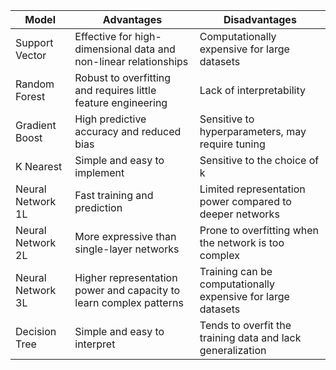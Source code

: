 | Model               | Advantages                                                         | Disadvantages                                                |
|---------------------|--------------------------------------------------------------------|--------------------------------------------------------------|
| Support Vector      | Effective for high-dimensional data and non-linear relationships   | Computationally expensive for large datasets                 |
| Random Forest       | Robust to overfitting and requires little feature engineering      | Lack of interpretability                                     |
| Gradient Boost      | High predictive accuracy and reduced bias                          | Sensitive to hyperparameters, may require tuning             |
| K Nearest           | Simple and easy to implement                                       | Sensitive to the choice of k                                 |
| Neural Network 1L   | Fast training and prediction                                       | Limited representation power compared to deeper networks     |
| Neural Network 2L   | More expressive than single-layer networks                         | Prone to overfitting when the network is too complex         |
| Neural Network 3L   | Higher representation power and capacity to learn complex patterns | Training can be computationally expensive for large datasets |
| Decision Tree       | Simple and easy to interpret                                       | Tends to overfit the training data and lack generalization   |
